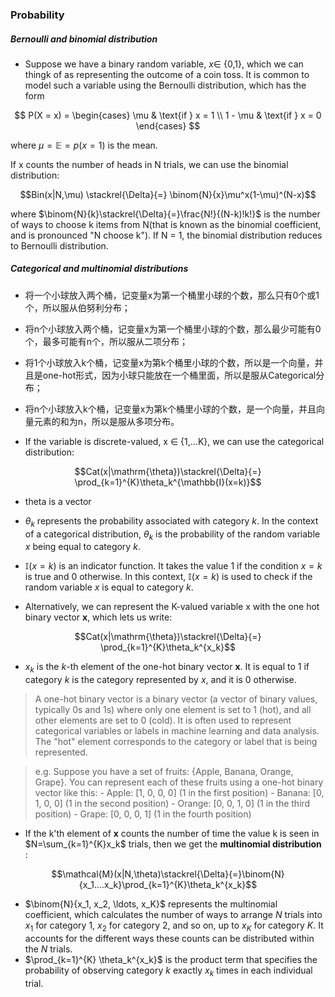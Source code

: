 ### Probability

##### Bernoulli and binomial distribution
- Suppose we have a binary random variable, $x \in$ {0,1}, which we can thingk of as representing the outcome of a coin toss. It is common to model such a variable using the Bernoulli distribution, which has the form

$$
P(X = x) =
\begin{cases}
    \mu & \text{if } x = 1 \\
    1 - \mu & \text{if } x = 0
\end{cases}
$$

where $\mu = \mathbb{E}= p(x=1)$ is the mean.

If x counts the number of heads in N trials, we can use the binomial distribution:

$$Bin(x|N,\mu) \stackrel{\Delta}{=} \binom{N}{x}\mu^x(1-\mu)^(N-x)$$

where $\binom{N}{k}\stackrel{\Delta}{=}\frac{N!}{(N-k)!k!}$ is the number of ways to choose k items from N(that is known as the binomial coefficient, and is pronounced "N choose k"). If N = 1, the binomial distribution reduces to Bernoulli distribution.

##### Categorical and multinomial distributions

- 将一个小球放入两个桶，记变量x为第一个桶里小球的个数，那么只有0个或1个，所以服从伯努利分布；
- 将n个小球放入两个桶，记变量x为第一个桶里小球的个数，那么最少可能有0个，最多可能有n个，所以服从二项分布；
- 将1个小球放入k个桶，记变量x为第k个桶里小球的个数，所以是一个向量，并且是one-hot形式，因为小球只能放在一个桶里面，所以是服从Categorical分布；
- 将n个小球放入k个桶，记变量x为第k个桶里小球的个数，是一个向量，并且向量元素的和为n，所以是服从多项分布。

- If the variable is discrete-valued, x $\in$ {1,...K}, we can use the categorical distribution:

$$Cat(x|\mathrm{\theta})\stackrel{\Delta}{=} \prod_{k=1}^{K}\theta_k^{\mathbb{I}(x=k)}$$

- theta is a vector
- $\theta_k$ represents the probability associated with category $k$. In the context of a categorical distribution, $\theta_k$ is the probability of the random variable $x$ being equal to category $k$.
- $\mathbb{I}(x=k)$ is an indicator function. It takes the value 1 if the condition $x=k$ is true and 0 otherwise. In this context, $\mathbb{I}(x=k)$ is used to check if the random variable $x$ is equal to category $k$.

- Alternatively, we can represent the K-valued variable x with the one hot binary vector **x**, which lets us write:

$$Cat(x|\mathrm{\theta})\stackrel{\Delta}{=} \prod_{k=1}^{K}\theta_k^{x_k}$$

- $x_k$ is the $k$-th element of the one-hot binary vector **x**. It is equal to 1 if category $k$ is the category represented by $x$, and it is 0 otherwise.

> A one-hot binary vector is a binary vector (a vector of binary values, typically 0s and 1s) where only one element is set to 1 (hot), and all other elements are set to 0 (cold). It is often used to represent categorical variables or labels in machine learning and data analysis. The "hot" element corresponds to the category or label that is being represented.

> e.g. Suppose you have a set of fruits: {Apple, Banana, Orange, Grape}. You can represent each of these fruits using a one-hot binary vector like this: 
    - Apple: [1, 0, 0, 0] (1 in the first position)
    - Banana: [0, 1, 0, 0] (1 in the second position)
    - Orange: [0, 0, 1, 0] (1 in the third position)
    - Grape: [0, 0, 0, 1] (1 in the fourth position)

- If the k'th element of **x** counts the number of time the value k is seen in $N=\sum_{k=1}^{K}x_k$ trials, then we get the **multinomial distribution** :

$$\mathcal{M}(x|N,\theta)\stackrel{\Delta}{=}\binom{N}{x_1....x_k}\prod_{k=1}^{K}\theta_k^{x_k}$$

- $\binom{N}{x_1, x_2, \ldots, x_K}$ represents the multinomial coefficient, which calculates the number of ways to arrange $N$ trials into $x_1$ for category 1, $x_2$ for category 2, and so on, up to $x_K$ for category $K$. It accounts for the different ways these counts can be distributed within the $N$ trials.
- $\prod_{k=1}^{K} \theta_k^{x_k}$ is the product term that specifies the probability of observing category $k$ exactly $x_k$ times in each individual trial.

